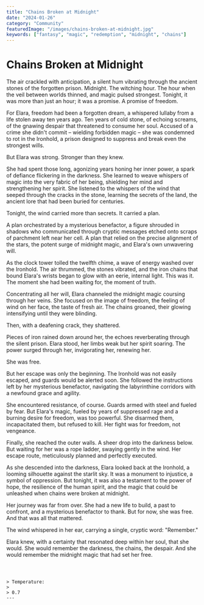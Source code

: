 ```yaml
---
title: "Chains Broken at Midnight"
date: "2024-01-26"
category: "Community"
featuredImage: "/images/chains-broken-at-midnight.jpg"
keywords: ["fantasy", "magic", "redemption", "midnight", "chains"]
---
```


# Chains Broken at Midnight

The air crackled with anticipation, a silent hum vibrating through the ancient stones of the forgotten prison. Midnight. The witching hour. The hour when the veil between worlds thinned, and magic pulsed strongest. Tonight, it was more than just an hour; it was a promise. A promise of freedom.

For Elara, freedom had been a forgotten dream, a whispered lullaby from a life stolen away ten years ago. Ten years of cold stone, of echoing screams, of the gnawing despair that threatened to consume her soul. Accused of a crime she didn't commit – wielding forbidden magic – she was condemned to rot in the Ironhold, a prison designed to suppress and break even the strongest wills.

But Elara was strong. Stronger than they knew.

She had spent those long, agonizing years honing her inner power, a spark of defiance flickering in the darkness. She learned to weave whispers of magic into the very fabric of her being, shielding her mind and strengthening her spirit. She listened to the whispers of the wind that seeped through the cracks in the stone, learning the secrets of the land, the ancient lore that had been buried for centuries.

Tonight, the wind carried more than secrets. It carried a plan.

A plan orchestrated by a mysterious benefactor, a figure shrouded in shadows who communicated through cryptic messages etched onto scraps of parchment left near her cell. A plan that relied on the precise alignment of the stars, the potent surge of midnight magic, and Elara's own unwavering will.

As the clock tower tolled the twelfth chime, a wave of energy washed over the Ironhold. The air thrummed, the stones vibrated, and the iron chains that bound Elara's wrists began to glow with an eerie, internal light. This was it. The moment she had been waiting for, the moment of truth.

Concentrating all her will, Elara channeled the midnight magic coursing through her veins. She focused on the image of freedom, the feeling of wind on her face, the taste of fresh air. The chains groaned, their glowing intensifying until they were blinding.

Then, with a deafening crack, they shattered.

Pieces of iron rained down around her, the echoes reverberating through the silent prison. Elara stood, her limbs weak but her spirit soaring. The power surged through her, invigorating her, renewing her.

She was free.

But her escape was only the beginning. The Ironhold was not easily escaped, and guards would be alerted soon. She followed the instructions left by her mysterious benefactor, navigating the labyrinthine corridors with a newfound grace and agility.

She encountered resistance, of course. Guards armed with steel and fueled by fear. But Elara's magic, fueled by years of suppressed rage and a burning desire for freedom, was too powerful. She disarmed them, incapacitated them, but refused to kill. Her fight was for freedom, not vengeance.

Finally, she reached the outer walls. A sheer drop into the darkness below. But waiting for her was a rope ladder, swaying gently in the wind. Her escape route, meticulously planned and perfectly executed.

As she descended into the darkness, Elara looked back at the Ironhold, a looming silhouette against the starlit sky. It was a monument to injustice, a symbol of oppression. But tonight, it was also a testament to the power of hope, the resilience of the human spirit, and the magic that could be unleashed when chains were broken at midnight.

Her journey was far from over. She had a new life to build, a past to confront, and a mysterious benefactor to thank. But for now, she was free. And that was all that mattered.

The wind whispered in her ear, carrying a single, cryptic word: "Remember."

Elara knew, with a certainty that resonated deep within her soul, that she would. She would remember the darkness, the chains, the despair. And she would remember the midnight magic that had set her free.

```



> Temperature:
>
> 0.7
---

```
